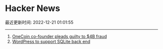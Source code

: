# Hacker News

最近更新时间: 2022-12-21 01:01:55

--- 
1. [OneCoin co-founder pleads guilty to $4B fraud](https://www.theregister.com/2022/12/20/crypto_ponzi_scheme_cofounder_pleads/) 
2. [WordPress to support SQLite back end](https://make.wordpress.org/core/2022/12/20/help-us-test-the-sqlite-implementation/) 
